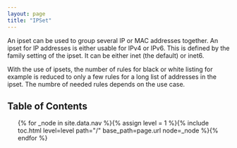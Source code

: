 ```yaml
---
layout: page
title: "IPSet"
---
```


An ipset can be used to group several IP or MAC addresses together. An ipset for IP addresses is either usable for IPv4 or IPv6. This is defined by the family setting of the ipset. It can be either inet (the default) or inet6.

With the use of ipsets, the number of rules for black or white listing for example is reduced to only a few rules for a long list of addresses in the ipset. The numbre of needed rules depends on the use case.

## Table of Contents

<ol>
{% for _node in site.data.nav %}{% assign level = 1 %}{% include toc.html level=level path="/" base_path=page.url node=_node %}{% endfor %}
</ol>

